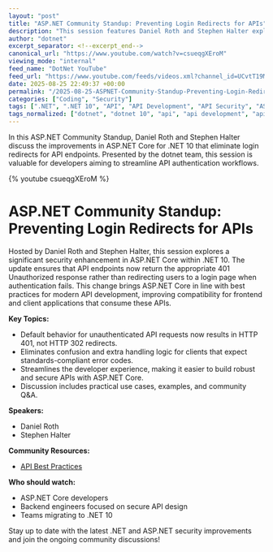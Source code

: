 ```yaml
---
layout: "post"
title: "ASP.NET Community Standup: Preventing Login Redirects for APIs"
description: "This session features Daniel Roth and Stephen Halter exploring new security improvements in ASP.NET Core as part of .NET 10. The video discusses how API endpoints now return 401 Unauthorized responses instead of triggering login redirects, streamlining authentication and making API development more efficient and standards-compliant."
author: "dotnet"
excerpt_separator: <!--excerpt_end-->
canonical_url: "https://www.youtube.com/watch?v=csueqgXEroM"
viewing_mode: "internal"
feed_name: "DotNet YouTube"
feed_url: "https://www.youtube.com/feeds/videos.xml?channel_id=UCvtT19MZW8dq5Wwfu6B0oxw"
date: 2025-08-25 22:49:37 +00:00
permalink: "/2025-08-25-ASPNET-Community-Standup-Preventing-Login-Redirects-for-APIs.html"
categories: ["Coding", "Security"]
tags: [".NET", ".NET 10", "API", "API Development", "API Security", "ASP.NET Core", "Authentication", "Authorization", "Coding", "Daniel Roth", "Demo", "Developer Community", "Developer Tools", "Dotnetdeveloper", "HTTP 401", "Microsoft", "Security", "Software Developer", "Stephen Halter", "Videos", "Web APIs"]
tags_normalized: ["dotnet", "dotnet 10", "api", "api development", "api security", "aspdotnet core", "authentication", "authorization", "coding", "daniel roth", "demo", "developer community", "developer tools", "dotnetdeveloper", "http 401", "microsoft", "security", "software developer", "stephen halter", "videos", "web apis"]
---
```


In this ASP.NET Community Standup, Daniel Roth and Stephen Halter discuss the improvements in ASP.NET Core for .NET 10 that eliminate login redirects for API endpoints. Presented by the dotnet team, this session is valuable for developers aiming to streamline API authentication workflows.<!--excerpt_end-->

{% youtube csueqgXEroM %}

# ASP.NET Community Standup: Preventing Login Redirects for APIs

Hosted by Daniel Roth and Stephen Halter, this session explores a significant security enhancement in ASP.NET Core within .NET 10. The update ensures that API endpoints now return the appropriate 401 Unauthorized response rather than redirecting users to a login page when authentication fails. This change brings ASP.NET Core in line with best practices for modern API development, improving compatibility for frontend and client applications that consume these APIs.

**Key Topics:**

- Default behavior for unauthenticated API requests now results in HTTP 401, not HTTP 302 redirects.
- Eliminates confusion and extra handling logic for clients that expect standards-compliant error codes.
- Streamlines the developer experience, making it easier to build robust and secure APIs with ASP.NET Core.
- Discussion includes practical use cases, examples, and community Q&A.

**Speakers:**

- Daniel Roth
- Stephen Halter

**Community Resources:**

- [API Best Practices](https://www.theurlist.com/aspnet-standup-20250902)

**Who should watch:**

- ASP.NET Core developers
- Backend engineers focused on secure API design
- Teams migrating to .NET 10

Stay up to date with the latest .NET and ASP.NET security improvements and join the ongoing community discussions!
